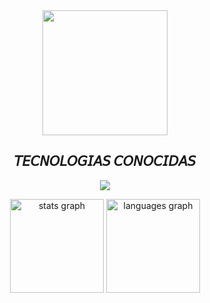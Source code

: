 <!--Intro start-->
<div align="center">
  <img height="200" src="https://media1.tenor.com/m/e5mbgQTunFMAAAAd/toji-fushiguro.gif"  />
</div>
<h2 align="center">𝘛𝘌𝘊𝘕𝘖𝘓𝘖𝘎𝘐𝘈𝘚 𝘊𝘖𝘕𝘖𝘊𝘐𝘋𝘈𝘚</h2>
<!--tech stack icons-->
<p align="center">
  <a href="https://skillicons.dev">
    <img src="https://skillicons.dev/icons?i=html,css,js,react,nodejs,postgres,git,cs&perline=12" />
  </a>
</p>
<div align="center">
  <img src="https://github-readme-stats.vercel.app/api?username=MONKEY-LOVE&hide_title=false&hide_rank=false&show_icons=true&include_all_commits=true&count_private=true&disable_animations=false&theme=dracula&locale=en&hide_border=false&order=1" height="150" alt="stats graph"  />
  <img src="https://github-readme-stats.vercel.app/api/top-langs?username=MONKEY-LOVE&locale=en&hide_title=false&layout=compact&card_width=320&langs_count=5&theme=dracula&hide_border=false&order=2" height="150" alt="languages graph"  />
</div>

